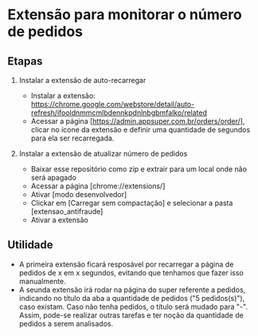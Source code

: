 # Extensão para monitorar o número de pedidos

## Etapas
1. Instalar a extensão de auto-recarregar
   * Instalar a extensão: https://chrome.google.com/webstore/detail/auto-refresh/ifooldnmmcmlbdennkpdnlnbgbmfalko/related
   * Acessar a página [https://admin.appsuper.com.br/orders/order/], clicar no ícone da extensão e definir uma quantidade de segundos para ela ser recarregada.

2. Instalar a extensão de atualizar número de pedidos
   * Baixar esse repositório como zip e extrair para um local onde não será apagado
   * Acessar a página [chrome://extensions/]
   * Ativar [modo desenvolvedor]
   * Clickar em [Carregar sem compactação] e selecionar a pasta [extensao_antifraude]
   * Ativar a extensão

## Utilidade
* A primeira extensão ficará resposável por recarregar a página de pedidos de x em x segundos, evitando que tenhamos que fazer isso manualmente. 
` `
* A seunda extensão irá rodar na página do super referente a pedidos, indicando no título da aba a quantidade de pedidos ("5 pedidos(s)"), caso existam. Caso não tenha pedidos, o título será mudado para "-". Assim, pode-se realizar outras tarefas e ter noção da quantidade de pedidos a serem analisados.
